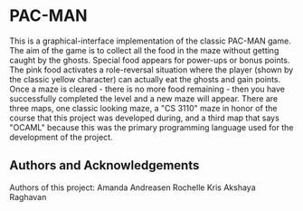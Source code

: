 # PAC-MAN
This is a graphical-interface implementation of the classic PAC-MAN game. The aim of the game is to collect all the food in the maze without getting caught by the ghosts. Special food appears for power-ups or bonus points. The pink food activates a role-reversal situation where the player (shown by the classic yellow character) can actually eat the ghosts and gain points. Once a maze is cleared - there is no more food remaining - then you have successfully completed the level and a new maze will appear. There are three maps, one classic looking maze, a "CS 3110" maze in honor of the course that this project was developed during, and a third map that says "OCAML" because this was the primary programming language used for the development of the project. 


## Authors and Acknowledgements
Authors of this project:
Amanda Andreasen
Rochelle Kris
Akshaya Raghavan
